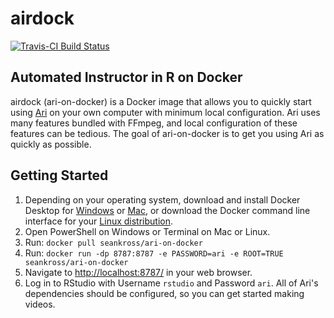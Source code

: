 # airdock

[![Travis-CI Build Status](https://travis-ci.org/seankross/ari-on-docker.svg?branch=master)](https://travis-ci.org/seankross/ari-on-docker)

## Automated Instructor in R on Docker

airdock (ari-on-docker) is a Docker image that allows you to quickly start using
[Ari](https://github.com/seankross/ari) on your own computer with minimum local 
configuration. Ari uses many features bundled with FFmpeg, and local 
configuration of these features can be tedious. The goal of ari-on-docker is
to get you using Ari as quickly as possible.

## Getting Started

1. Depending on your operating system, download and install Docker Desktop for
[Windows](https://docs.docker.com/docker-for-windows/install/) or 
[Mac](https://docs.docker.com/docker-for-mac/install/), or download the Docker
command line interface for your [Linux distribution](https://docs.docker.com/install/).
2. Open PowerShell on Windows or Terminal on Mac or Linux.
3. Run: `docker pull seankross/ari-on-docker`
4. Run: `docker run -dp 8787:8787 -e PASSWORD=ari -e ROOT=TRUE seankross/ari-on-docker`
5. Navigate to <http://localhost:8787/> in your web browser.
6. Log in to RStudio with Username `rstudio` and Password `ari`. All of Ari's
dependencies should be configured, so you can get started making videos.


